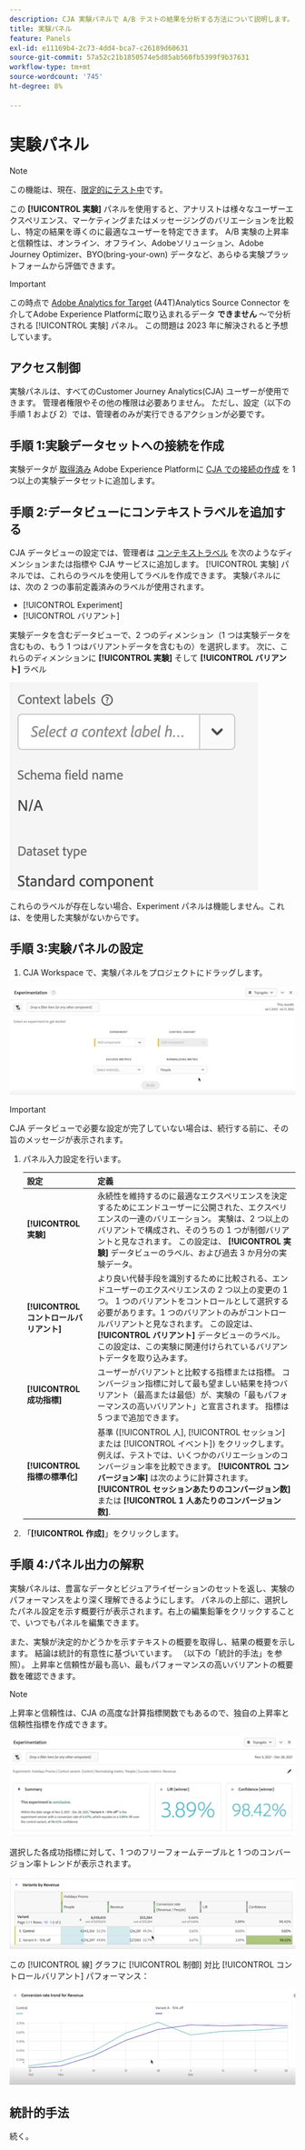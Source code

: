 ```yaml
---
description: CJA 実験パネルで A/B テストの結果を分析する方法について説明します。
title: 実験パネル
feature: Panels
exl-id: e11169b4-2c73-4dd4-bca7-c26189d60631
source-git-commit: 57a52c21b1850574e5d85ab560fb5399f9b37631
workflow-type: tm+mt
source-wordcount: '745'
ht-degree: 8%

---
```


# 実験パネル

>[!NOTE]
>
>この機能は、現在、[限定的にテスト中](/help/release-notes/releases.md)です。

この **[!UICONTROL 実験]** パネルを使用すると、アナリストは様々なユーザーエクスペリエンス、マーケティングまたはメッセージングのバリエーションを比較し、特定の結果を導くのに最適なユーザーを特定できます。 A/B 実験の上昇率と信頼性は、オンライン、オフライン、Adobeソリューション、Adobe Journey Optimizer、BYO(bring-your-own) データなど、あらゆる実験プラットフォームから評価できます。

>[!IMPORTANT]
>
>この時点で [Adobe Analytics for Target](https://experienceleague.adobe.com/docs/target/using/integrate/a4t/a4t.html?lang=ja) (A4T)Analytics Source Connector を介してAdobe Experience Platformに取り込まれるデータ **できません** ～で分析される [!UICONTROL 実験] パネル。 この問題は 2023 年に解決されると予想しています。

## アクセス制御

実験パネルは、すべてのCustomer Journey Analytics(CJA) ユーザーが使用できます。 管理者権限やその他の権限は必要ありません。 ただし、設定（以下の手順 1 および 2）では、管理者のみが実行できるアクションが必要です。

## 手順 1:実験データセットへの接続を作成

実験データが [取得済み](https://experienceleague.adobe.com/docs/experience-platform/ingestion/home.html?lang=en) Adobe Experience Platformに [CJA での接続の作成](/help/connections/create-connection.md) を 1 つ以上の実験データセットに追加します。

## 手順 2:データビューにコンテキストラベルを追加する

CJA データビューの設定では、管理者は [コンテキストラベル](/help/data-views/component-settings/overview.md) を次のようなディメンションまたは指標や CJA サービスに追加します。 [!UICONTROL 実験] パネルでは、これらのラベルを使用してラベルを作成できます。 実験パネルには、次の 2 つの事前定義済みのラベルが使用されます。

* [!UICONTROL Experiment]
* [!UICONTROL バリアント]

実験データを含むデータビューで、2 つのディメンション（1 つは実験データを含むもの、もう 1 つはバリアントデータを含むもの）を選択します。 次に、これらのディメンションに **[!UICONTROL 実験]** そして **[!UICONTROL バリアント]** ラベル

![コンテキストラベル](assets/context-label.png)

これらのラベルが存在しない場合、Experiment パネルは機能しません。これは、を使用した実験がないからです。

## 手順 3:実験パネルの設定

1. CJA Workspace で、実験パネルをプロジェクトにドラッグします。

![実験パネル](assets/experiment.png)

>[!IMPORTANT]
>CJA データビューで必要な設定が完了していない場合は、続行する前に、その旨のメッセージが表示されます。

1. パネル入力設定を行います。

   | 設定 | 定義 |
   | --- | --- |
   | **[!UICONTROL 実験]** | 永続性を維持するのに最適なエクスペリエンスを決定するためにエンドユーザーに公開された、エクスペリエンスの一連のバリエーション。 実験は、2 つ以上のバリアントで構成され、そのうちの 1 つが制御バリアントと見なされます。 この設定は、  **[!UICONTROL 実験]** データビューのラベル、および過去 3 か月分の実験データ。 |
   | **[!UICONTROL コントロールバリアント]** | より良い代替手段を識別するために比較される、エンドユーザーのエクスペリエンスの 2 つ以上の変更の 1 つ。 1 つのバリアントをコントロールとして選択する必要があります。1 つのバリアントのみがコントロールバリアントと見なされます。 この設定は、  **[!UICONTROL バリアント]** データビューのラベル。 この設定は、この実験に関連付けられているバリアントデータを取り込みます。 |
   | **[!UICONTROL 成功指標]** | ユーザーがバリアントと比較する指標または指標。 コンバージョン指標に対して最も望ましい結果を持つバリアント（最高または最低）が、実験の「最もパフォーマンスの高いバリアント」と宣言されます。 指標は 5 つまで追加できます。 |
   | **[!UICONTROL 指標の標準化]** | 基準 ([!UICONTROL 人], [!UICONTROL セッション]または [!UICONTROL イベント]) をクリックします。 例えば、テストでは、いくつかのバリエーションのコンバージョン率を比較できます。 **[!UICONTROL コンバージョン率]** は次のように計算されます。 **[!UICONTROL セッションあたりのコンバージョン数]** または **[!UICONTROL 1 人あたりのコンバージョン数]**. |

1. 「**[!UICONTROL 作成]**」をクリックします。

## 手順 4:パネル出力の解釈

実験パネルは、豊富なデータとビジュアライゼーションのセットを返し、実験のパフォーマンスをより深く理解できるようにします。 パネルの上部に、選択したパネル設定を示す概要行が表示されます。右上の編集鉛筆をクリックすることで、いつでもパネルを編集できます。

また、実験が決定的かどうかを示すテキストの概要を取得し、結果の概要を示します。 結論は統計的有意性に基づいています。 （以下の「統計的手法」を参照）。 上昇率と信頼性が最も高い、最もパフォーマンスの高いバリアントの概要数を確認できます。

>[!NOTE]
>
>上昇率と信頼性は、CJA の高度な計算指標関数でもあるので、独自の上昇率と信頼性指標を作成できます。

![実験出力](assets/exp-output1.png)

選択した各成功指標に対して、1 つのフリーフォームテーブルと 1 つのコンバージョン率トレンドが表示されます。

![実験出力](assets/exp-output2.png)

この [!UICONTROL 線] グラフに [!UICONTROL 制御] 対比 [!UICONTROL コントロールバリアント] パフォーマンス：

![実験出力](assets/exp-output3.png)


## 統計的手法

続く。



